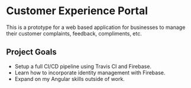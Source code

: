 # Customer Experience Portal
This is a prototype for a web based application for businesses to manage their customer complaints, feedback, compliments, etc.

## Project Goals
* Setup a full CI/CD pipeline using Travis CI and Firebase.
* Learn how to incorporate identity management with Firebase.
* Expand on my Angular skills outside of work.
